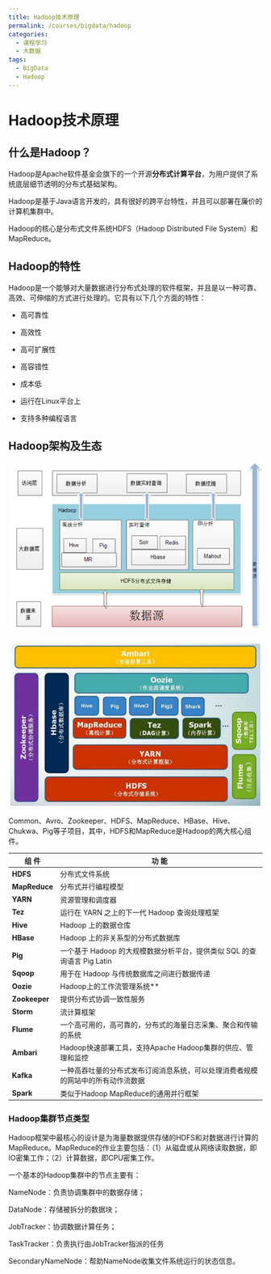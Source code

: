 ```yaml
---
title: Hadoop技术原理
permalink: /courses/bigdata/hadoop
categories:
  - 课程学习
  - 大数据
tags: 
  - BigData
  - Hadoop
---
```


# Hadoop技术原理

## 什么是Hadoop？

Hadoop是Apache软件基金会旗下的一个开源**分布式计算平台**，为用户提供了系统底层细节透明的分布式基础架构。

Hadoop是基于Java语言开发的，具有很好的跨平台特性，并且可以部署在廉价的计算机集群中。

Hadoop的核心是分布式文件系统HDFS（Hadoop Distributed File System）和MapReduce。

## Hadoop的特性

   Hadoop是一个能够对大量数据进行分布式处理的软件框架，并且是以一种可靠、高效、可伸缩的方式进行处理的。它具有以下几个方面的特性：

- 高可靠性

- 高效性

- 高可扩展性

- 高容错性

- 成本低

- 运行在Linux平台上

- 支持多种编程语言

## Hadoop架构及生态

![image-20210925165242057](src/02.Hadoop%E6%8A%80%E6%9C%AF%E5%8E%9F%E7%90%86/image-20210925165242057.png)

![image-20210925165305085](src/02.Hadoop%E6%8A%80%E6%9C%AF%E5%8E%9F%E7%90%86/image-20210925165305085.png)

Common、Avro、Zookeeper、HDFS、MapReduce、HBase、Hive、Chukwa、Pig等子项目，其中，HDFS和MapReduce是Hadoop的两大核心组件。

| **组  件**    | **功  能**                                                   |
| ------------- | ------------------------------------------------------------ |
| **HDFS**      | 分布式文件系统                                               |
| **MapReduce** | 分布式并行编程模型                                           |
| **YARN**      | 资源管理和调度器                                             |
| **Tez**       | 运行在 YARN 之上的下一代 Hadoop 查询处理框架                 |
| **Hive**      | Hadoop 上的数据仓库                                          |
| **HBase**     | Hadoop 上的非关系型的分布式数据库                            |
| **Pig**       | 一个基于 Hadoop 的大规模数据分析平台，提供类似 SQL 的查询语言 Pig Latin |
| **Sqoop**     | 用于在 Hadoop 与传统数据库之间进行数据传递                   |
| **Oozie**     | Hadoop上的工作流管理系统**                                   |
| **Zookeeper** | 提供分布式协调一致性服务                                     |
| **Storm**     | 流计算框架                                                   |
| **Flume**     | 一个高可用的，高可靠的，分布式的海量日志采集、聚合和传输的系统 |
| **Ambari**    | Hadoop快速部署工具，支持Apache Hadoop集群的供应、管理和监控  |
| **Kafka**     | 一种高吞吐量的分布式发布订阅消息系统，可以处理消费者规模的网站中的所有动作流数据 |
| **Spark**     | 类似于Hadoop MapReduce的通用并行框架                         |

### Hadoop集群节点类型

Hadoop框架中最核心的设计是为海量数据提供存储的HDFS和对数据进行计算的MapReduce。MapReduce的作业主要包括：（1）从磁盘或从网络读取数据，即IO密集工作；（2）计算数据，即CPU密集工作。

一个基本的Hadoop集群中的节点主要有：

NameNode：负责协调集群中的数据存储；

DataNode：存储被拆分的数据块；

JobTracker：协调数据计算任务；

TaskTracker：负责执行由JobTracker指派的任务

SecondaryNameNode：帮助NameNode收集文件系统运行的状态信息。